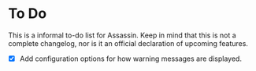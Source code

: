 # To Do

This is a informal to-do list for Assassin. Keep in mind that this is not a complete changelog, nor is it an official declaration of upcoming features.

- [X] Add configuration options for how warning messages are displayed.
